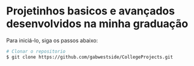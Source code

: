 # Projetinhos basicos e avançados desenvolvidos na minha graduação

Para iniciá-lo, siga os passos abaixo:
```bash
# Clonar o repositorio
$ git clone https://github.com/gabwestside/CollegeProjects.git
```
